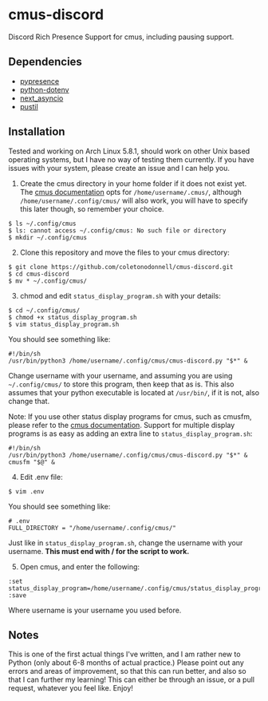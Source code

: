 # cmus-discord
Discord Rich Presence Support for cmus, including pausing support.

## Dependencies 
* [pypresence](https://pypi.org/project/pypresence/)
* [python-dotenv](https://pypi.org/project/python-dotenv/)
* [next_asyncio](https://pypi.org/project/nest-asyncio/)
* [pustil](https://pypi.org/project/psutil/)

## Installation
Tested and working on Arch Linux 5.8.1, should work on other Unix based operating systems, but I have no way of testing them currently. If you have issues with your system, please create an issue and I can help you.

1. Create the cmus directory in your home folder if it does not exist yet. The [cmus documentation](https://github.com/cmus/cmus/wiki/status-display-programs) opts for `/home/username/.cmus/`, although `/home/username/.config/cmus/` will also work, you will have to specify this later though, so remember your choice. 
```
$ ls ~/.config/cmus
$ ls: cannot access ~/.config/cmus: No such file or directory
$ mkdir ~/.config/cmus
```

2. Clone this repository and move the files to your cmus directory:
```
$ git clone https://github.com/coletonodonnell/cmus-discord.git
$ cd cmus-discord
$ mv * ~/.config/cmus/
```

3. chmod and edit `status_display_program.sh` with your details:
```
$ cd ~/.config/cmus/
$ chmod +x status_display_program.sh
$ vim status_display_program.sh
```
You should see something like:
```
#!/bin/sh
/usr/bin/python3 /home/username/.config/cmus/cmus-discord.py "$*" &
```
Change username with your username, and assuming you are using `~/.config/cmus/` to store this program, then keep that as is. This also assumes that your python executable is located at `/usr/bin/`, if it is not, also change that. 

Note:
If you use other status display programs for cmus, such as cmusfm, please refer to the [cmus documentation](https://github.com/cmus/cmus/wiki/status-display-programs#usage--installation). Support for multiple display programs is as easy as adding an extra line to `status_display_program.sh`:
```
#!/bin/sh
/usr/bin/python3 /home/username/.config/cmus/cmus-discord.py "$*" &
cmusfm "$@" &
```

4. Edit .env file:
```
$ vim .env
```

You should see something like:
```
# .env
FULL_DIRECTORY = "/home/username/.config/cmus/"
```

Just like in `status_display_program.sh`, change the username with your username. **This must end with / for the script to work.**

5. Open cmus, and enter the following:
```
:set status_display_program=/home/username/.config/cmus/status_display_program.sh
:save
```
Where username is your username you used before. 

## Notes
This is one of the first actual things I've written, and I am rather new to Python (only about 6-8 months of actual practice.) Please point out any errors and areas of improvement, so that this can run better, and also so that I can further my learning! This can either be through an issue, or a pull request, whatever you feel like. Enjoy! 
